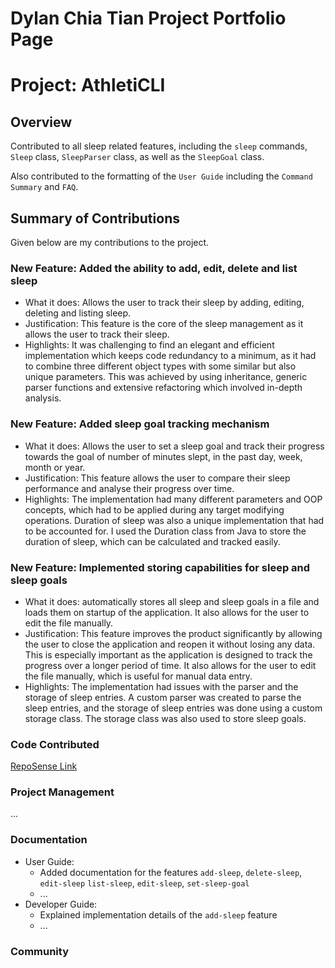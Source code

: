 # Dylan Chia Tian Project Portfolio Page

# Project: AthletiCLI

## Overview
Contributed to all sleep related features, including the `sleep` commands, `Sleep` class, `SleepParser` class, as well as the `SleepGoal` class. 

Also contributed to the formatting of the `User Guide` including the `Command Summary` and `FAQ`.

## Summary of Contributions
Given below are my contributions to the project.

### New Feature: Added the ability to add, edit, delete and list sleep 

* What it does: Allows the user to track their sleep by adding, editing, deleting and listing sleep.
* Justification: This feature is the core of the sleep management as it allows the user to track their sleep.
* Highlights: It was challenging to find an elegant and efficient implementation which keeps code redundancy to a 
  minimum, as it had to combine three different object types with some similar but also unique parameters. This was 
  achieved by using inheritance, generic parser functions and extensive refactoring which involved in-depth analysis.

### New Feature: Added sleep goal tracking mechanism
* What it does: Allows the user to set a sleep goal and track their progress towards the goal of number of minutes slept, in the past day, week, month or year.
* Justification: This feature allows the user to compare their sleep performance and analyse their progress over time.
* Highlights: The implementation had many different parameters and OOP concepts, which had to be applied during any target modifying operations. Duration of sleep was also a unique implementation that had to be accounted for. I used the Duration class from Java to store the duration of sleep, which can be calculated and tracked easily.


### New Feature: Implemented storing capabilities for sleep and sleep goals
* What it does: automatically stores all sleep and sleep goals in a file and loads them on startup of the application. It also allows for the user to edit the file manually.
* Justification: This feature improves the product significantly by allowing the user to close the application and reopen it without losing any data. This is especially important as the application is designed to track the progress over a longer period of time. It also allows for the user to edit the file manually, which is useful for manual data entry.
* Highlights: The implementation had issues with the parser and the storage of sleep entries.  A custom parser was created to parse the sleep entries, and the storage of sleep entries was done using a custom storage class. The storage class was also used to store sleep goals.


### Code Contributed
[RepoSense Link](https://nus-cs2113-ay2324s1.github.io/tp-dashboard/?search=dadevchia&breakdown=true)

### Project Management
...

### Documentation
* User Guide:
    * Added documentation for the features `add-sleep`, `delete-sleep`, `edit-sleep` `list-sleep`, `edit-sleep`, `set-sleep-goal`
    * ...
* Developer Guide:
    * Explained implementation details of the `add-sleep` feature 
    * ...

### Community

